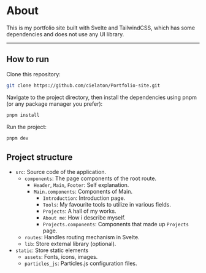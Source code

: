 # About
This is my portfolio site built with Svelte and TailwindCSS, which has some dependencies and does not use any UI library.

---
## How to run
Clone this repository:
```bash
git clone https://github.com/cielaton/Portfolio-site.git
```
Navigate to the project directory, then install the dependencies using pnpm (or any package manager you prefer):
```bash
pnpm install 
```
Run the project:
```bash
pnpm dev
```
## Project structure
- `src`: Source code of the application.
    - `components`: The page components of the root route.
        - `Header`, `Main`, `Footer`: Self explanation.
        - `Main.components`: Components of Main.
            - `Introduction`: Introduction page.
            - `Tools`: My favourite tools to utilize in various fields.
            - `Projects`: A hall of my works.
            - `About me`: How i describe myself.
            - `Projects.components`: Components that made up `Projects` page.
    - `routes`: Handles routing mechanism in Svelte.
    - `lib`: Store external library (optional).
- `static`: Store static elements
  - `assets`: Fonts, icons, images.
  - `particles_js`: Particles.js configuration files.
